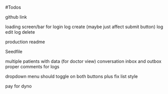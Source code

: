 #Todos

github link

loading screen/bar for
login
log create (maybe just affect submit button)
log edit
log delete

production readme

Seedfile

multiple patients with data (for doctor view)
conversation inbox and outbox
proper comments for logs

dropdown menu should toggle on both buttons plus fix list style

pay for dyno
